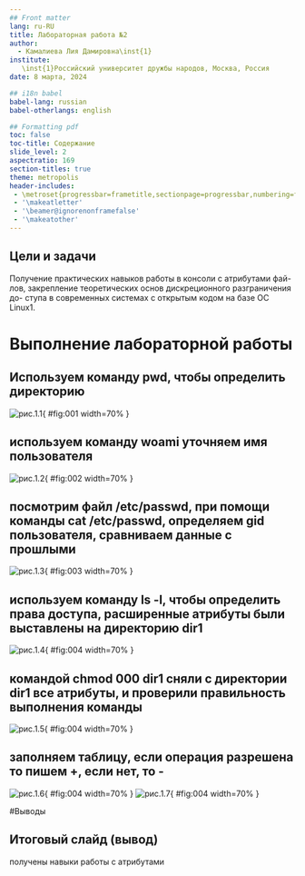 ```yaml
---
## Front matter
lang: ru-RU
title: Лабораторная работа №2
author:
  - Камалиева Лия Дамировна\inst{1}
institute:
   \inst{1}Российский университет дружбы народов, Москва, Россия
date: 8 марта, 2024

## i18n babel
babel-lang: russian
babel-otherlangs: english

## Formatting pdf
toc: false
toc-title: Содержание
slide_level: 2
aspectratio: 169
section-titles: true
theme: metropolis
header-includes:
 - \metroset{progressbar=frametitle,sectionpage=progressbar,numbering=fraction}
 - '\makeatletter'
 - '\beamer@ignorenonframefalse'
 - '\makeatother'
---
```



## Цели и задачи

Получение практических навыков работы в консоли с атрибутами фай-
лов, закрепление теоретических основ дискреционного разграничения до-
ступа в современных системах с открытым кодом на базе ОС Linux1.


# Выполнение лабораторной работы


##  Используем команду pwd, чтобы определить директорию



![ рис.1.1](image/2.1.png){ #fig:001 width=70% }


## используем команду woami уточняем имя пользователя

![рис.1.2](image/2.2.png){ #fig:002 width=70% }


## посмотрим файл /etc/passwd, при помощи команды cat /etc/passwd, определяем gid пользователя, сравниваем данные с прошлыми

![рис.1.3](image/2.4.png){ #fig:003 width=70% }


## используем команду ls -l, чтобы определить права доступа, расширенные атрибуты были выставлены на директорию dir1

![рис.1.4](image/2.7.png){ #fig:004 width=70% }

##  командой chmod 000 dir1 сняли с директории dir1 все атрибуты, и проверили правильность выполнения команды

![рис.1.5](image/2.9.png){ #fig:004 width=70% }

## заполняем таблицу, если операция разрешена то пишем +, если нет, то -

![рис.1.6](image/2.10.png){ #fig:004 width=70% }
![рис.1.7](image/2.11.png){ #fig:004 width=70% }



#Выводы


## Итоговый слайд (вывод)

получены навыки работы с атрибутами


